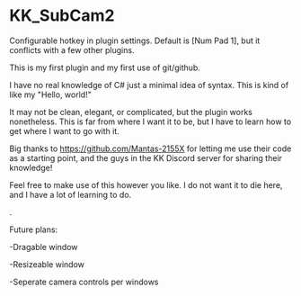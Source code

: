 # KK_SubCam2

Configurable hotkey in plugin settings. Default is [Num Pad 1], but it conflicts with a few other plugins.

This is my first plugin and my first use of git/github.

I have no real knowledge of C# just a minimal idea of syntax. This is kind of like my "Hello, world!"

It may not be clean, elegant, or complicated, but the plugin works nonetheless. This is far from where I want it to be, but I have to learn how to get where I want to go with it.

Big thanks to https://github.com/Mantas-2155X for letting me use their code as a starting point, and the guys in the KK Discord server for sharing their knowledge! 

Feel free to make use of this however you like. I do not want it to die here, and I have a lot of learning to do.

.


Future plans:

-Dragable window

-Resizeable window

-Seperate camera controls per windows
